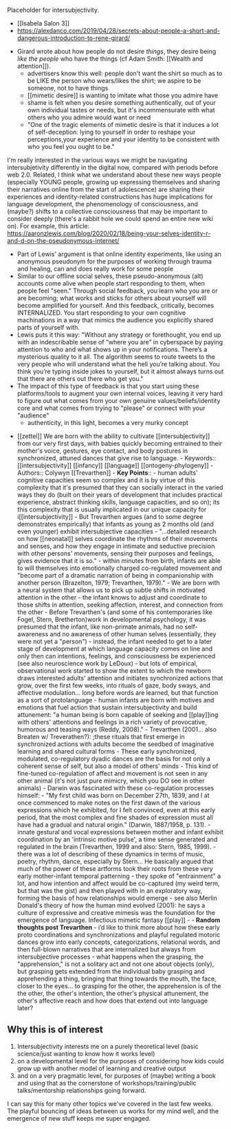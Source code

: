Placeholder for intersubjectivity.

- [[Isabela Salon 3]]
- https://alexdanco.com/2019/04/28/secrets-about-people-a-short-and-dangerous-introduction-to-rene-girard/
* Girard wrote about how people do not desire _things_, they desire being _like the people_ who have the things
(cf Adam Smith: [[Wealth and attention]]).
	* advertisers know this well: people don't want the shirt so much as to be LIKE the person who wears/likes the shirt; we aspire to be someone, not to have things
	* [[mimetic desire]] is wanting to imitate what those you admire have
	* shame is felt when you desire something authentically, out of your own individual tastes or needs, but it's incommensurate with what others who you admire would want or need
	* "One of the tragic elements of mimetic desire is that it induces a lot of self-deception: lying to yourself in order to reshape your perceptions,your experience and your identity to be consistent with who you feel you ought to be."

I'm really interested in the various ways we might be navigating intersubjetivity differently in the digital now, compared with periods before web 2.0. Related, I think what we understand about these new ways people (especially YOUNG people, growing up expressing themselves and sharing their narratives online from the start of adolescence) are sharing their experiences and identity-related constructions has huge implications for language development, the phenomenology of consciousness, and (maybe?) shifts to a collective consciousness that may be important to consider deeply (there's a rabbit hole we could spend an entire new wiki on). For example, this article: https://aaronzlewis.com/blog/2020/02/18/being-your-selves-identity-r-and-d-on-the-pseudonymous-internet/
* Part of Lewis' argument is that online identity experiments, like using an anonymous pseudonym for the purposes of working through trauma and healing, can and does really work for some people
* Similar to our offline social selves, these pseudo-anonymous (alt) accounts come alive when people start responding to them, when people feel "seen." Through social feedback, you learn who you are or are becoming; what works and sticks for others about yourself will become amplified for yourself. And this feedback, critically, becomes INTERNALIZED. You start responding to your own cognitive machinations in a way that mimics the audience you explicitly shared parts of yourself with. 
* Lewis puts it this way: "Without any strategy or forethought, you end up with an indescribable sense of “where you are” in cyberspace by paying attention to who and what shows up in your notifications. There’s a mysterious quality to it all. The algorithm seems to route tweets to the very people who will understand what the hell you’re talking about. You think you’re typing inside jokes to yourself, but it almost always turns out that there are others out there who get you."
* The impact of this type of feedback is that you start using these platforms/tools to augment your own internal voices, leaving it very hard to figure out what comes from your own genuine values/beliefs/identity core and what comes from trying to "please" or connect with your "audience"
	* authenticity, in this light, becomes a very murky concept

- [[zettel]] We are born with the ability to cultivate [[intersubjectivity]] from our very first days, with babies quickly becoming entrained to their mother's voice, gestures, eye contact, and body postures in synchronized, attuned dances that give rise to language.
        - Keywords:: [[intersubjectivity]] [[infancy]] [[language]] [[ontogeny-phylogeny]]
        - Authors:: Colywyn [[Trevarthen]] 
        - **Key Points**:: 
            - human adults' cognitive capacities seem so complex and it is by virtue of this complexity that it's presumed that they can socially interact in the varied ways they do (built on their years of development that includes practical experience, abstract thinking skills, language capacities, and so on); its this complexity that is usually implicated in our unique capacity for i[[intersubjectivity]]
            - But Trevarthen argues (and to some degree demonstrates empirically) that infants as young as 2 months old (and even younger) exhibit intersubjective capacities
                - "...detailed research on how [[neonatal]] selves coordinate the rhythms of their movements and senses, and how they engage in intimate and seductive precision with other persons' movements, sensing their purposes and feelings, gives evidence that it is so."
                - within minutes from birth, infants are able to will themselves into emotionally charged co-regulated movement and "become part of a dramatic narration of being in companionship with another person (Brazelton, 1979; Trevarthen, 1979)."
            - We are born with a neural system that allows us to pick up subtle shifts in motivated attention in the other
                - the infant knows to adjust and coordinate to those shifts in attention, seeking affection, interest, and connection from the other 
            - Before Trevarthen's (and some of his contemporaries like Fogel, Stern, Bretherton)work in developmental psychology, it was presumed that the infant, like non-primate animals, had no self-awareness and no awareness of other human selves (essentially, they were not yet a "person")
                - instead, the infant needed to get to a later stage of development at which language capacity comes on line and only then can intentions, feelings, and consciousness be experienced (see also neuroscience work by LeDoux)
                - but lots of empirical, observational work started to show the extent to which the newborn draws interested adults' attention and initiates synchronized actions that grow, over the first few weeks, into rituals of gaze, body sways, and affective modulation... long before words are learned, but that function as a sort of protolanguage
                    - human infants are born with motives and emotions that fuel action that sustain intersubjectivity and build attunement: "a human being is born capable of seeking and [[play]]ing with others' attentions and feelings in a rich variety of provocative, humorous and teasing ways (Reddy, 2008)."
                    - Trevarthen (2001... also Breaten w/ Treverathen?): ;these rituals that first emerge in synchronized actions with adults become the seedbed of imaginative learning and shared cultural forms
            - These early synchronized, modulated, co-regulatory dyadic dances are the basis for not only a coherent sense of self, but also a model of others' minds
            - This kind of fine-tuned co-regulation of affect and movement is not seen in any other animal (it's not just pure mimicry, which you DO see in other animals)
            - Darwin was fascinated with these co-regulation processes himself: 
                - "My first child was born on December 27th, 1839, and I at once commenced to make notes on the first dawn of the various expressions which he exhibited, for I felt convinced, even at this early period, that the most complex and fine shades of expression must all have had a gradual and natural origin." (Darwin, 1887/1958, p. 131).
            -  innate gestural and vocal expressions between mother and infant exhibit coordination by an 'intrinsic motive pulse', a time sense generated and regulated in the brain (Trevarthen, 1999 and also: Stern, 1985, 1999). 
                - there was a lot of describing of these dynamics in terms of music, poetry, rhythm, dance, especially by Stern... He basically argued that much of the power of these artforms took their roots from these very early mother-infant temporal patterning
                - they spoke of "entrainment" a  lot, and how intention and affect would be co-captured (my weird term, but that was the gist) and then played with in an exploratory way, forming the basis of how relationships would emerge 
            - see also Merlin Donald's theory of how the human mind evolved (2001): he says a culture of expressive and creative mimesis was the foundation for the emergence of language. Infectious mimetic fantasy [[play]] 
            - 
        - **Random thoughts post Trevarthen**
            - i’d like to think more about how these early proto coordinations and synchronizations and playful regulated motoric dances grow into early concepts, categorizations, relational words, and then full-blown narratives that are internalized but always from intersubjective processes
            - what happens when the grasping, the "apprehension," is not a solitary act and not one about objects (only), but grasping gets extended from the individual baby grasping and apprehending a thing, bringing that thing towards the mouth, the face, closer to the eyes... to  grasping for the other, the apprehension is of the the other, the other's intention, the other's physical attunement, the other's affective reach and how does that extend out into language later? 


## Why this is of interest

1. Intersubjectivity interests me on a purely theoretical level (basic science/just wanting to know how it works level)
1. on a developmental level for the purposes of considering how kids could grow up with another model of learning and creative output
1. and on a very pragmatic level, for purposes of (maybe) writing a book and using that as the cornerstone of workshops/training/public talks/mentorship relationships going forward.

I can say this for many other topics we've covered in the last few weeks. The playful bouncing of ideas between us works for my mind well, and the emergence of new stuff keeps me super engaged.
